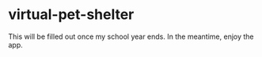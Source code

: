 # virtual-pet-shelter
This will be filled out once my school year ends.
In the meantime, enjoy the app.